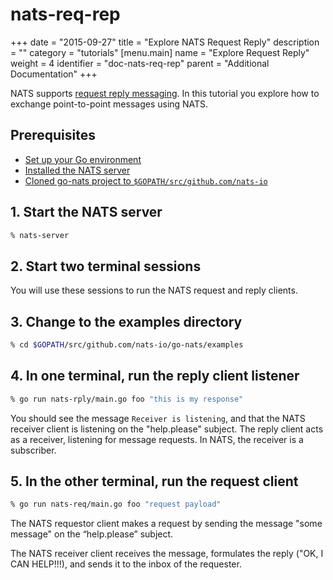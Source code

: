 # nats-req-rep

+++ date = "2015-09-27" title = "Explore NATS Request Reply" description = "" category = "tutorials" \[menu.main\] name = "Explore Request Reply" weight = 4 identifier = "doc-nats-req-rep" parent = "Additional Documentation" +++

NATS supports [request reply messaging](https://github.com/nats-io/nats-site/tree/c42c46a7c6b8669e66e28419887d2f8dd29aa502/documentation/writing_applications/concepts/README.md). In this tutorial you explore how to exchange point-to-point messages using NATS.

## Prerequisites

* [Set up your Go environment](https://github.com/nats-io/nats-site/tree/c42c46a7c6b8669e66e28419887d2f8dd29aa502/documentation/additional_documentation/go-install/README.md)
* [Installed the NATS server](https://github.com/nats-io/nats-site/tree/c42c46a7c6b8669e66e28419887d2f8dd29aa502/documentation/managing_the_server/installing/README.md)
* [Cloned go-nats project to `$GOPATH/src/github.com/nats-io`](https://github.com/nats-io/go-nats)

## 1. Start the NATS server

```bash
% nats-server
```

## 2. Start two terminal sessions

You will use these sessions to run the NATS request and reply clients.

## 3. Change to the examples directory

```bash
% cd $GOPATH/src/github.com/nats-io/go-nats/examples
```

## 4. In one terminal, run the reply client listener

```bash
% go run nats-rply/main.go foo "this is my response"
```

You should see the message `Receiver is listening`, and that the NATS receiver client is listening on the "help.please" subject. The reply client acts as a receiver, listening for message requests. In NATS, the receiver is a subscriber.

## 5. In the other terminal, run the request client

```bash
% go run nats-req/main.go foo "request payload"
```

The NATS requestor client makes a request by sending the message "some message" on the “help.please” subject.

The NATS receiver client receives the message, formulates the reply \("OK, I CAN HELP!!!\), and sends it to the inbox of the requester.


